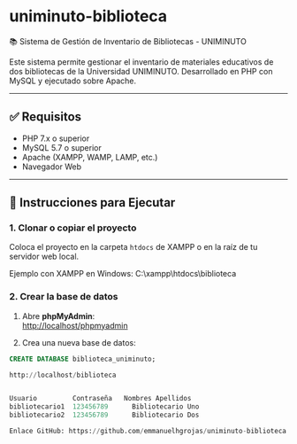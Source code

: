 # uniminuto-biblioteca
📚 Sistema de Gestión de Inventario de Bibliotecas - UNIMINUTO

Este sistema permite gestionar el inventario de materiales educativos de dos bibliotecas de la Universidad UNIMINUTO. Desarrollado en PHP con MySQL y ejecutado sobre Apache.

---

## ✅ Requisitos

- PHP 7.x o superior
- MySQL 5.7 o superior
- Apache (XAMPP, WAMP, LAMP, etc.)
- Navegador Web

---

## 🚀 Instrucciones para Ejecutar

### 1. Clonar o copiar el proyecto

Coloca el proyecto en la carpeta `htdocs` de XAMPP o en la raíz de tu servidor web local.

Ejemplo con XAMPP en Windows: C:\xampp\htdocs\biblioteca

### 2. Crear la base de datos

1. Abre **phpMyAdmin**:  
   [http://localhost/phpmyadmin](http://localhost/phpmyadmin)

2. Crea una nueva base de datos:

```sql
CREATE DATABASE biblioteca_uniminuto;

http://localhost/biblioteca


Usuario	        Contraseña	 Nombres Apellidos
bibliotecario1	123456789	   Bibliotecario Uno
bibliotecario2	123456789	   Bibliotecario Dos

Enlace GitHub: https://github.com/emmanuelhgrojas/uniminuto-biblioteca
